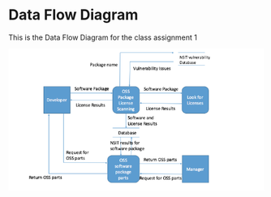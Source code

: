 # Data Flow Diagram

This is the Data Flow Diagram for the class assignment 1

![DFD](https://github.com/eschutte/assign1_3420-001/blob/master/DFD.png)
